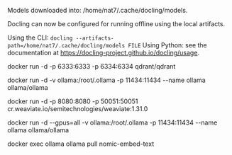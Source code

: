 Models downloaded into: /home/nat7/.cache/docling/models.

 Docling can now be configured for running offline using the local artifacts.

 Using the CLI: `docling --artifacts-path=/home/nat7/.cache/docling/models FILE` 
 Using Python: see the documentation at <https://docling-project.github.io/docling/usage>.


docker run -d -p 6333:6333 -p 6334:6334 qdrant/qdrant

docker run -d -v ollama:/root/.ollama -p 11434:11434 --name ollama ollama/ollama

docker run -d -p 8080:8080 -p 50051:50051 cr.weaviate.io/semitechnologies/weaviate:1.31.0



docker run -d --gpus=all -v ollama:/root/.ollama -p 11434:11434 --name ollama ollama/ollama

docker exec ollama ollama pull nomic-embed-text

